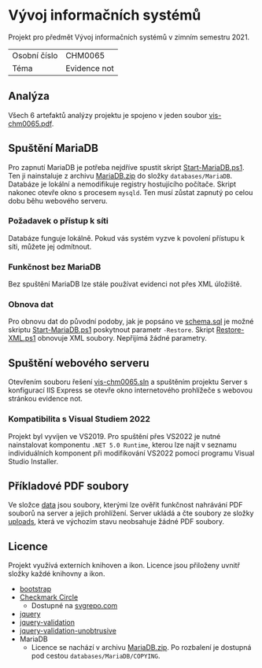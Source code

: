 # Vývoj informačních systémů
Projekt pro předmět Vývoj informačních systémů v zimním semestru 2021.

|||
| :-- | :-- |
| Osobní číslo | CHM0065      |
| Téma         | Evidence not |

## Analýza
Všech 6 artefaktů analýzy projektu je spojeno v jeden soubor [vis-chm0065.pdf](vis-chm0065.pdf).

## Spuštění MariaDB
Pro zapnutí MariaDB je potřeba nejdříve spustit skript [Start-MariaDB.ps1](Start-MariaDB.ps1). Ten ji nainstaluje z archivu [MariaDB.zip](databases/MariaDB.zip) do složky `databases/MariaDB`. Databáze je lokální a nemodifikuje registry hostujícího počítače. Skript nakonec otevře okno s procesem `mysqld`. Ten musí zůstat zapnutý po celou dobu běhu webového serveru.

### Požadavek o přístup k síti
Databáze funguje lokálně. Pokud vás systém vyzve k povolení přístupu k síti, můžete jej odmítnout.

### Funkčnost bez MariaDB
Bez spuštění MariaDB lze stále používat evidenci not přes XML úložiště.

### Obnova dat
Pro obnovu dat do původní podoby, jak je popsáno ve [schema.sql](databases/schema.sql) je možné skriptu [Start-MariaDB.ps1](Start-MariaDB.ps1) poskytnout parametr `-Restore`. Skript [Restore-XML.ps1](Restore-XML.ps1) obnovuje XML soubory. Nepřijímá žádné parametry.

## Spuštění webového serveru
Otevřením souboru řešení [vis-chm0065.sln](vis-chm0065.sln) a spuštěním projektu Server s konfigurací IIS Express se otevře okno internetového prohlížeče s webovou stránkou evidence not.

### Kompatibilita s Visual Studiem 2022
Projekt byl vyvíjen ve VS2019. Pro spuštění přes VS2022 je nutné nainstalovat komponentu `.NET 5.0 Runtime`, kterou lze najít v seznamu individuálních komponent při modifikování VS2022 pomocí programu Visual Studio Installer.

## Příkladové PDF soubory
Ve složce [data](data) jsou soubory, kterými lze ověřit funkčnost nahrávání PDF souborů na server a jejich prohlížení. Server ukládá a čte soubory ze složky [uploads](src/Server/wwwroot/uploads), která ve výchozím stavu neobsahuje žádné PDF soubory.

## Licence
Projekt využívá externích knihoven a ikon. Licence jsou přiloženy uvnitř složky každé knihovny a ikon.
- [bootstrap](src/Server/wwwroot/lib/bootstrap/LICENSE)
- [Checkmark Circle](icons/LICENSE)
	- Dostupné na [svgrepo.com](https://www.svgrepo.com/svg/327693/checkmark-circle)
- [jquery](src/Server/wwwroot/lib/jquery/LICENSE.txt)
- [jquery-validation](src/Server/wwwroot/lib/jquery-validation/LICENSE.md)
- [jquery-validation-unobtrusive](src/Server/wwwroot/lib/jquery-validation-unobtrusive/LICENSE.txt)
- MariaDB
	- Licence se nachází v archivu [MariaDB.zip](databases/MariaDB.zip). Po rozbalení je dostupná pod cestou `databases/MariaDB/COPYING`.

